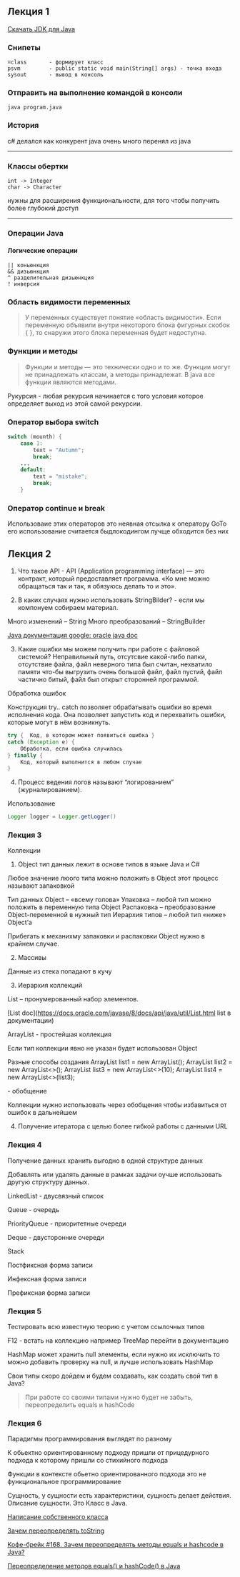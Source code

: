 ## Лекция 1

[Скачать JDK для Java](https://bell-sw.com/pages/downloads/ "Liberica JDK")

### Снипеты

    ⌑class       - формирует класс
    psvm         - public static void main(String[] args) - точка входа
    sysout       - вывод в консоль

### Отправить на выполнение командой в консоли

    java program.java

### История

c# делался как конкурент java очень много перенял из java

---
### Классы обертки 

    int -> Integer
    char -> Character

нужны для расширения функциональности, для того чтобы получить более глубокий доступ

---

### Операции Java

#### Логические операции

    || коньюнкция
    && дизьюнкция
    ^ разделительная дизьюнкция
    ! инверсия

### Область видимости переменных

>У переменных существует понятие «область видимости».
Если переменную объявили внутри некоторого блока фигурных скобок { },
то снаружи этого блока переменная будет недоступна.

### Функции и методы

>Функции и методы — это технически одно и то же. Функции могут
не принадлежать классам, а методы принадлежат.
В java все функции являются методами.

Рукурсия - любая рекурсия начинается с того условия которое определяет выход из этой самой рекурсии.

### Оператор выбора switch 

```java
switch (mounth) {
    case 1:
        text = "Autumn";
        break;
    ...
    default:
        text = "mistake";
        break;
    }
```

### Оператор continue и break

Использоваие этих операторов это неявная отсылка к оператору GoTo
его использование считается быдлокодингом
лучще обходится без них

## Лекция 2

1. Что такое API - API (Application programming interface) — это контракт, который предоставляет программа. «Ко мне можно обращаться так и так, я обязуюсь делать то и это».

2. В каких случаях нужно использовать StringBilder? - если мы компонуем собираем материал.

Много изменений – String 
Много преобразований – StringBuilder 

[Java документация google: oracle java doc](https://docs.oracle.com/en/java/ "google: oracle java doc")

3. Какие ошибки мы можем получить при работе с файловой системой?
Неправильный путь, отсутсвие какой-либо папки, отсутствие файла, файл неверного типа был считан, нехватило памяти что-бы выгрузить очень большой файл, файл пустий, файл частично битый, файл был открыт сторонней программой.

Обработка ошибок

Конструкция try.. catch позволяет обрабатывать ошибки во время исполнения кода. Она позволяет запустить код и перехватить ошибки, которые могут в нём возникнуть.

```java
try {  Код, в котором может появиться ошибка }
catch (Exception e) {  
    Обработка, если ошибка случилась 
} finally {  
    Код, который выполнится в любом случае 
}
```

4. Процесс ведения логов называют “логированием” (журналированием).

Использование
```java
Logger logger = Logger.getLogger()
```

### Лекция 3

Коллекции

1.  Object тип данных лежит в основе типов в языке Java и С#

Любое значение люого типа можно положить в Object этот процесс называют запаковкой

Тип данных Object – «всему голова»
Упаковка – любой тип можно положить в переменную типа Object
Распаковка – преобразование Object-переменной в нужный тип
Иерархия типов – любой тип «ниже» Object’а

Прибегать к механихму запаковки и распаковки Object нужно в крайнем случае.

2. Массивы

Данные из стека попадают в кучу

3. Иерархия коллекций

List – пронумерованный набор элементов.

[List doc](https://docs.oracle.com/javase/8/docs/api/java/util/List.html list в документации)

ArrayList - простейшая коллекция

Если тип коллекции явно не указан будет использован Object 

Разные способы создания
ArrayList<Integer> list1 = new ArrayList<Integer>();
ArrayList<Integer> list2 = new ArrayList<>();
ArrayList<Integer> list3 = new ArrayList<>(10);
ArrayList<Integer> list4 = new ArrayList<>(list3);

<Integer> - обобщение

Коллекции нужно использовать через обобщения чтобы избавиться от ошибок в дальнейшем

4. Получение итератора с целью более гибкой работы с данными URL

### Лекция 4

Получение данных хранить выгодно в одной структуре данных

Добавлять или удалять данные в рамках задачи оучше использовать другую структуру данных.

LinkedList - двусвязный список

Queue - очередь

PriorityQueue - приоритетные очереди

Deque - двусторонние очереди

Stack

Постфиксная форма записи

Инфексная форма записи

Префиксная форма записи

### Лекция 5

Тестировать всю известную теорию с учетом ссылочных типов

F12 - встать на коллекцию например TreeMap перейти в документацию

HashMap может хранить null элементы, если нужно их исключить то можно добавить проверку на null, и лучше использовать HashMap

Свои типы скоро дойдем и будем создавать, как создать свой тип в Java?
 
>При работе со своими типами нужно будет не забыть, переопределить equals и hashCode

### Лекция 6

Парадигмы программирования выглядят по разному

К обьектно ориентированному подходу пришли от прицедурного подхода к которому пришли со стихийного подхода

Функции в контексте обьетно ориентированного подхода это не функциональное программирование

Сущность, у сущности есть характеристики, сущность делает действия. Описание сущности. Это Класс в Java.

[Написание собственного класса](https://javarush.com/groups/posts/1949-znakomstvo-s-klassami-napisanie-sobstvennihkh-klassov-konstruktorih "JavaRash")

[Зачем переопределять toString](https://ru.stackoverflow.com/questions/592316/%D0%9D%D0%B0%D0%B7%D0%BD%D0%B0%D1%87%D0%B5%D0%BD%D0%B8%D0%B5-%D0%BC%D0%B5%D1%82%D0%BE%D0%B4%D0%B0-tostring "stackoverflow")

[Кофе-брейк #168. Зачем переопределять методы equals и hashcode в Java?](https://javarush.com/groups/posts/3957-kofe-breyk-168-zachem-pereopredeljatjh-metodih-equals-i-hashcode-v-java "JavaRash")

[Переопределение методов equals() и hashCode() в Java](https://javarush.com/groups/posts/1340-peregruzka-metodov-equals-i-hashcode-v-java "JavaRash")